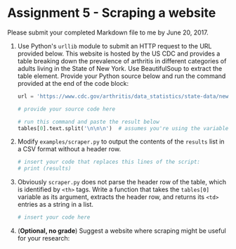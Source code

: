 # Assignment 5 - Scraping a website

Please submit your completed Markdown file to me by June 20, 2017.

1. Use Python's `urllib` module to submit an HTTP request to the URL provided below.  This website is hosted by the US CDC and provides a table breaking down the prevalence of arthritis in different categories of adults living in the State of New York.  Use BeautifulSoup to extract the table element.  Provide your Python source below and run the command provided at the end of the code block:
   ```python
   url = 'https://www.cdc.gov/arthritis/data_statistics/state-data/newyork.html'
   
   # provide your source code here
   
   # run this command and paste the result below
   tables[0].text.split('\n\n\n')  # assumes you're using the variable name `tables`
   
   ```


2. Modify `examples/scraper.py` to output the contents of the `results` list in a CSV format without a header row.  
   ```python
   # insert your code that replaces this lines of the script:
   # print (results)
   ```

3. Obviously `scraper.py` does not parse the header row of the table, which is identified by `<th>` tags.  Write a function that takes the `tables[0]` variable as its argument, extracts the header row, and returns its `<td>` entries as a string in a list.
    ```python
    # insert your code here
    ```

4. (**Optional, no grade**)  Suggest a website where scraping might be useful for your research:
    ```html
    
    ```
